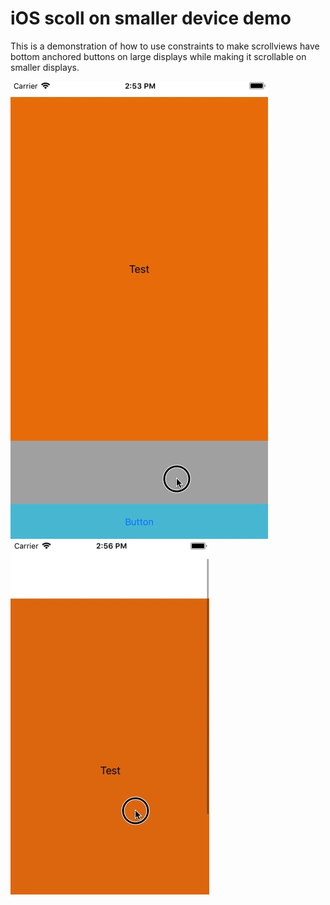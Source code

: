 # iOS scoll on smaller device demo
This is a demonstration of how to use constraints to make scrollviews have bottom anchored buttons on large displays while making it scrollable on smaller displays.

![iphone8plus](https://github.com/sgcodigo/ios-scroll-on-smaller-device-demo/blob/master/iphone8plus.gif)
![iphone5](https://github.com/sgcodigo/ios-scroll-on-smaller-device-demo/blob/master/iphone5.gif)
